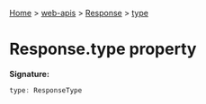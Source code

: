 [Home](./index) &gt; [web-apis](./web-apis.md) &gt; [Response](./web-apis.response.md) &gt; [type](./web-apis.response.type.md)

# Response.type property


**Signature:**
```javascript
type: ResponseType
```
